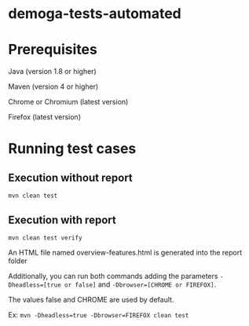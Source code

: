# demoga-tests-automated

# Prerequisites
Java (version 1.8 or higher)

Maven (version 4 or higher)

Chrome or Chromium (latest version)

Firefox (latest version)

# Running test cases

## Execution without report
`mvn clean test`

## Execution with report
`mvn clean test verify`

An HTML file named overview-features.html is generated into the report folder

Additionally, you can run both commands adding the parameters `-Dheadless=[true or false]` and `-Dbrowser=[CHROME or FIREFOX]`.

The values false and CHROME are used by default.

Ex: `mvn -Dheadless=true -Dbrowser=FIREFOX clean test`
